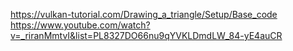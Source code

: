 https://vulkan-tutorial.com/Drawing_a_triangle/Setup/Base_code  
https://www.youtube.com/watch?v=_riranMmtvI&list=PL8327DO66nu9qYVKLDmdLW_84-yE4auCR

